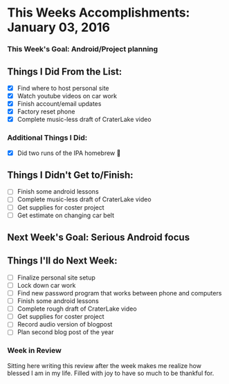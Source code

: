 # This Weeks Accomplishments: January 03, 2016

### This Week's Goal: Android/Project planning

## Things I Did From the List:
- [X] Find where to host personal site
- [X] Watch youtube videos on car work
- [X] Finish account/email updates
- [X] Factory reset phone
- [X] Complete music-less draft of CraterLake video
### Additional Things I Did:
- [X] Did two runs of the IPA homebrew :beer:

## Things I Didn't Get to/Finish:
- [ ] Finish some android lessons
- [ ] Complete music-less draft of CraterLake video
- [ ] Get supplies for coster project
- [ ] Get estimate on changing car belt

## Next Week's Goal: Serious Android focus

## Things I'll do Next Week:
- [ ] Finalize personal site setup
- [ ] Lock down car work
- [ ] Find new password program that works between phone and computers
- [ ] Finish some android lessons
- [ ] Complete rough draft of CraterLake video
- [ ] Get supplies for coster project
- [ ] Record audio version of blogpost
- [ ] Plan second blog post of the year

### Week in Review
Sitting here writing this review after the week makes me realize how blessed I am in my life. Filled with joy to have so much to be thankful for.
